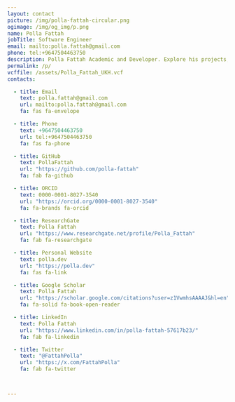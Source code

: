 ```yaml
---
layout: contact
picture: /img/polla-fattah-circular.png
ogimage: /img/og_img/p.png
name: Polla Fattah
jobTitle: Software Engineer
email: mailto:polla.fattah@gmail.com
phone: tel:+9647504463750
description: Polla Fattah Academic and Developer. Explore his projects, publications, and connect via email, GitHub, Twitter, or LinkedIn.
permalink: /p/
vcffile: /assets/Polla_Fattah_UKH.vcf
contacts:

  - title: Email
    text: polla.fattah@gmail.com
    url: mailto:polla.fattah@gmail.com
    fa: fas fa-envelope

  - title: Phone
    text: +9647504463750
    url: tel:+9647504463750
    fa: fas fa-phone

  - title: GitHub
    text: PollaFattah
    url: "https://github.com/polla-fattah"
    fa: fab fa-github

  - title: ORCID
    text: 0000-0001-8027-3540
    url: "https://orcid.org/0000-0001-8027-3540"
    fa: fa-brands fa-orcid

  - title: ResearchGate
    text: Polla Fattah
    url: "https://www.researchgate.net/profile/Polla_Fattah"
    fa: fab fa-researchgate

  - title: Personal Website
    text: polla.dev
    url: "https://polla.dev"
    fa: fas fa-link

  - title: Google Scholar
    text: Polla Fattah
    url: "https://scholar.google.com/citations?user=z1VwmhsAAAAJ&hl=en"
    fa: fa-solid fa-book-open-reader

  - title: LinkedIn
    text: Polla Fattah
    url: "https://www.linkedin.com/in/polla-fattah-57617b23/"
    fa: fab fa-linkedin

  - title: Twitter
    text: "@FattahPolla"
    url: "https://x.com/FattahPolla"
    fa: fab fa-twitter



---
```






